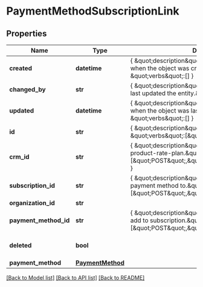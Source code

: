 # PaymentMethodSubscriptionLink

## Properties
Name | Type | Description | Notes
------------ | ------------- | ------------- | -------------
**created** | **datetime** | { \&quot;description\&quot; : \&quot;The UTC DateTime when the object was created.\&quot;, \&quot;verbs\&quot;:[] } | [optional] 
**changed_by** | **str** | { \&quot;description\&quot; : \&quot;ID of the user who last updated the entity.\&quot;, \&quot;verbs\&quot;:[] } | [optional] 
**updated** | **datetime** | { \&quot;description\&quot; : \&quot;The UTC DateTime when the object was last updated.\&quot;, \&quot;verbs\&quot;:[] } | [optional] 
**id** | **str** | { \&quot;description\&quot; : \&quot;\&quot;, \&quot;verbs\&quot;:[\&quot;GET\&quot;] } | [optional] 
**crm_id** | **str** | { \&quot;description\&quot; : \&quot;CRM ID of the product-rate-plan.\&quot;, \&quot;verbs\&quot;:[\&quot;POST\&quot;,\&quot;PUT\&quot;,\&quot;GET\&quot;] } | [optional] 
**subscription_id** | **str** | { \&quot;description\&quot; : \&quot;Subscription to add payment method to.\&quot;, \&quot;verbs\&quot;:[\&quot;POST\&quot;,\&quot;GET\&quot;] } | 
**organization_id** | **str** |  | [optional] 
**payment_method_id** | **str** | { \&quot;description\&quot; : \&quot;Payment method to add to subscription.\&quot;, \&quot;verbs\&quot;:[\&quot;POST\&quot;,\&quot;GET\&quot;] } | 
**deleted** | **bool** |  | [optional] [default to False]
**payment_method** | [**PaymentMethod**](PaymentMethod.md) |  | [optional] 

[[Back to Model list]](../README.md#documentation-for-models) [[Back to API list]](../README.md#documentation-for-api-endpoints) [[Back to README]](../README.md)


